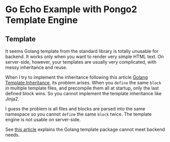 # Go Echo Example with Pongo2 Template Engine

## Template

It seems Golang template from the standard library is totally unusable for backend. It works only when you want to render very simple HTML text. On server-side, however, your templates are usually very complicated, with messy inheritance and reuse.

When I try to implement the inheritance following this article [Golang Template Inheritance](https://siongui.github.io/2017/02/05/go-template-inheritance-jinja2-extends-include/), its problem arises. When you `define` the same `block` in multiple template files, and precompile them all at startup, only the last defined block wins. So you cannot implement the template inheritance like Jinja2.

I guess the problem is all files and blocks are parsed into the same namespace so you cannot `define` the same `block` twice. The template engine is not usable on server-side.

See [this article](https://machiel.me/post/pongo2-with-echo-or-net-http/) explains the Golang template package cannot meet backend needs.